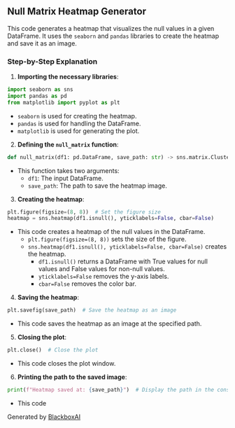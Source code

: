  ## Null Matrix Heatmap Generator

This code generates a heatmap that visualizes the null values in a given DataFrame. It uses the `seaborn` and `pandas` libraries to create the heatmap and save it as an image.

### Step-by-Step Explanation

1. **Importing the necessary libraries**:

```python
import seaborn as sns
import pandas as pd
from matplotlib import pyplot as plt
```

- `seaborn` is used for creating the heatmap.
- `pandas` is used for handling the DataFrame.
- `matplotlib` is used for generating the plot.

2. **Defining the `null_matrix` function**:

```python
def null_matrix(df1: pd.DataFrame, save_path: str) -> sns.matrix.ClusterGrid:
```

- This function takes two arguments:
  - `df1`: The input DataFrame.
  - `save_path`: The path to save the heatmap image.

3. **Creating the heatmap**:

```python
plt.figure(figsize=(8, 8))  # Set the figure size
heatmap = sns.heatmap(df1.isnull(), yticklabels=False, cbar=False)
```

- This code creates a heatmap of the null values in the DataFrame.
  - `plt.figure(figsize=(8, 8))` sets the size of the figure.
  - `sns.heatmap(df1.isnull(), yticklabels=False, cbar=False)` creates the heatmap.
    - `df1.isnull()` returns a DataFrame with True values for null values and False values for non-null values.
    - `yticklabels=False` removes the y-axis labels.
    - `cbar=False` removes the color bar.

4. **Saving the heatmap**:

```python
plt.savefig(save_path)  # Save the heatmap as an image
```

- This code saves the heatmap as an image at the specified path.

5. **Closing the plot**:

```python
plt.close()  # Close the plot
```

- This code closes the plot window.

6. **Printing the path to the saved image**:

```python
print(f"Heatmap saved at: {save_path}")  # Display the path in the console
```

- This code

Generated by [BlackboxAI](https://www.blackbox.ai)